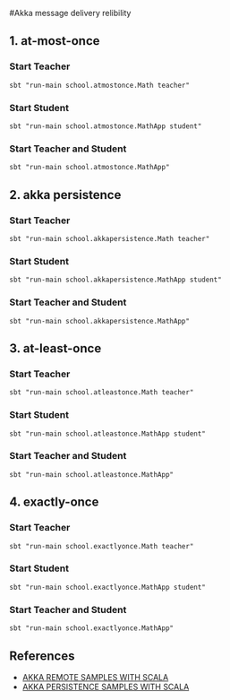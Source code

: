 #Akka message delivery relibility
## 1. at-most-once
### Start Teacher

```batch
sbt "run-main school.atmostonce.Math teacher"
```

### Start Student

```batch
sbt "run-main school.atmostonce.MathApp student"
```

### Start Teacher and Student

```batch
sbt "run-main school.atmostonce.MathApp"
```

## 2. akka persistence
### Start Teacher

```batch
sbt "run-main school.akkapersistence.Math teacher"
```

### Start Student

```batch
sbt "run-main school.akkapersistence.MathApp student"
```

### Start Teacher and Student

```batch
sbt "run-main school.akkapersistence.MathApp"
```

## 3. at-least-once
### Start Teacher

```batch
sbt "run-main school.atleastonce.Math teacher"
```

### Start Student

```batch
sbt "run-main school.atleastonce.MathApp student"
```

### Start Teacher and Student

```batch
sbt "run-main school.atleastonce.MathApp"
```

## 4. exactly-once
### Start Teacher

```batch
sbt "run-main school.exactlyonce.Math teacher"
```

### Start Student

```batch
sbt "run-main school.exactlyonce.MathApp student"
```

### Start Teacher and Student

```batch
sbt "run-main school.exactlyonce.MathApp"
```

## References
* [AKKA REMOTE SAMPLES WITH SCALA](http://www.typesafe.com/activator/template/akka-sample-remote-scala)
* [AKKA PERSISTENCE SAMPLES WITH SCALA](http://www.typesafe.com/activator/template/akka-sample-persistence-scala)
